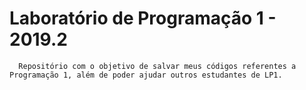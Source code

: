 # Laboratório de Programação 1 - 2019.2
      Repositório com o objetivo de salvar meus códigos referentes a Programação 1, além de poder ajudar outros estudantes de LP1.
